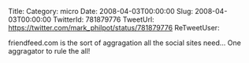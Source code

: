 Title: 
Category: micro
Date: 2008-04-03T00:00:00
Slug: 2008-04-03T00:00:00
TwitterId: 781879776
TweetUrl: https://twitter.com/mark_philpot/status/781879776
ReTweetUser: 

friendfeed.com is the sort of aggragation all the social sites need... One aggragator to rule the all!